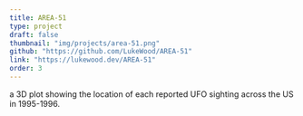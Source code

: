 ```yaml
---
title: AREA-51
type: project
draft: false
thumbnail: "img/projects/area-51.png"
github: "https://github.com/LukeWood/AREA-51"
link: "https://lukewood.dev/AREA-51"
order: 3
---
```

a 3D plot showing the location of each reported UFO sighting across the US in 1995-1996.
